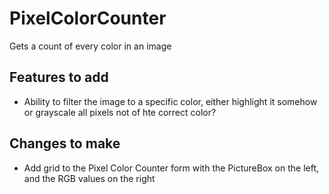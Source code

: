 # PixelColorCounter
Gets a count of every color in an image

## Features to add
- Ability to filter the image to a specific color, either highlight it somehow or grayscale all pixels not of hte correct color?

## Changes to make
- Add grid to the Pixel Color Counter form with the PictureBox on the left, and the RGB values on the right
